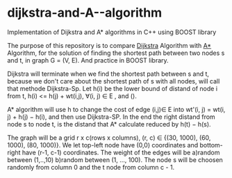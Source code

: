 # dijkstra-and-A--algorithm
Implementation of Dijkstra and A* algorithms in C++ using BOOST library

The purpose of this repository is to compare [Dijkstra](https://en.wikipedia.org/wiki/Dijkstra%27s_algorithm) Algorithm with [A*](https://en.wikipedia.org/wiki/A*_search_algorithm) Algorithm, for the solution of finding the shortest path between two nodes s and t, in graph G = (V, E). And practice in BOOST library.

Dijkstra will terminate when we find the shortest path between s and t, because we don't care about the shortest path of s with all nodes, will call that methode Dijkstra-Sp. Let h(i) be the lower bound of distand of node i from t, h(i) <= h(j) + wt(i,j),  ∀(i, j) ∈ E , and (). 

A* algorithm will use h to change the cost of edge (i,j)∈ E  into wt'(i, j) = wt(i, j) + h(j) − h(i), and then use Dijkstra-SP. In the end the right distand from node s to node t, is the distand that A* calculate reduced by h(t) − h(s).

The graph will be a grid r x c(rows x columns),  (r, c) ∈ {(30, 1000), (60, 1000), (80, 1000)}. We let top-left node have (0,0) coordinates and bottom-right have (r-1, c-1) coordinates. The weight of the edges will be a)random between (1,..,10) b)random between (1, ..., 100). The node s will be choosen randomly from column 0 and the t node from column c - 1.
 
